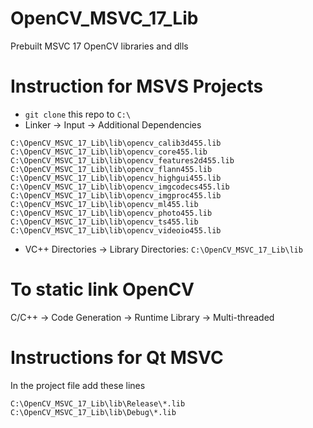 # OpenCV_MSVC_17_Lib
Prebuilt MSVC 17 OpenCV libraries and dlls

# Instruction for MSVS Projects
- `git clone` this repo to `C:\`
- Linker -> Input -> Additional Dependencies
```
C:\OpenCV_MSVC_17_Lib\lib\opencv_calib3d455.lib
C:\OpenCV_MSVC_17_Lib\lib\opencv_core455.lib
C:\OpenCV_MSVC_17_Lib\lib\opencv_features2d455.lib
C:\OpenCV_MSVC_17_Lib\lib\opencv_flann455.lib
C:\OpenCV_MSVC_17_Lib\lib\opencv_highgui455.lib
C:\OpenCV_MSVC_17_Lib\lib\opencv_imgcodecs455.lib
C:\OpenCV_MSVC_17_Lib\lib\opencv_imgproc455.lib
C:\OpenCV_MSVC_17_Lib\lib\opencv_ml455.lib
C:\OpenCV_MSVC_17_Lib\lib\opencv_photo455.lib
C:\OpenCV_MSVC_17_Lib\lib\opencv_ts455.lib
C:\OpenCV_MSVC_17_Lib\lib\opencv_videoio455.lib
```
- VC++ Directories -> Library Directories: `C:\OpenCV_MSVC_17_Lib\lib`

# To static link OpenCV
C/C++ -> Code Generation -> Runtime Library -> Multi-threaded

# Instructions for Qt MSVC
In the project file add these lines
```
C:\OpenCV_MSVC_17_Lib\lib\Release\*.lib
C:\OpenCV_MSVC_17_Lib\lib\Debug\*.lib
```
